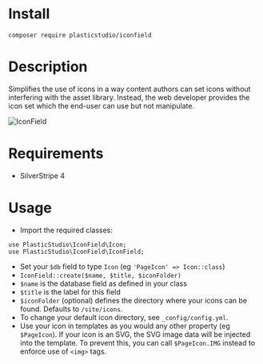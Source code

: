 # Install

`composer require plasticstudio/iconfield`

# Description

Simplifies the use of icons in a way content authors can set icons without interfering with the asset library. Instead, the web developer provides the icon set which the end-user can use but not manipulate.

![IconField](https://raw.githubusercontent.com/jaedb/IconField/master/screenshot.jpg)

# Requirements

- SilverStripe 4

# Usage

- Import the required classes:

```
use PlasticStudio\IconField\Icon;
use PlasticStudio\IconField\IconField;
```

- Set your `$db` field to type `Icon` (eg `'PageIcon' => Icon::class`)
- `IconField::create($name, $title, $iconFolder)`
- `$name` is the database field as defined in your class
- `$title` is the label for this field
- `$iconFolder` (optional) defines the directory where your icons can be found. Defaults to `/site/icons`.
- To change your default icon directory, see `_config/config.yml`.
- Use your icon in templates as you would any other property (eg `$PageIcon`). If your icon is an SVG, the SVG image data will be injected into the template. To prevent this, you can call `$PageIcon.IMG` instead to enforce use of `<img>` tags.
